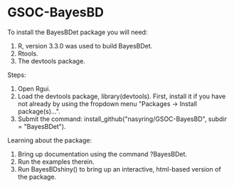 # GSOC-BayesBD

To install the BayesBDet package you will need:
  1.  R, version 3.3.0 was used to build BayesBDet.
  2.  Rtools.
  3.  The devtools package.
  
Steps:
  1.  Open Rgui.
  2.  Load the devtools package, library(devtools).  First, install it if you have not already by using the fropdown menu "Packages ->       Install package(s)...".
  3.  Submit the command: install_github("nasyring/GSOC-BayesBD", subdir = "BayesBDet").
  
Learning about the package:
  1.  Bring up documentation using the command ?BayesBDet.
  2.  Run the examples therein.
  3.  Run BayesBDshiny() to bring up an interactive, html-based version of the package.
